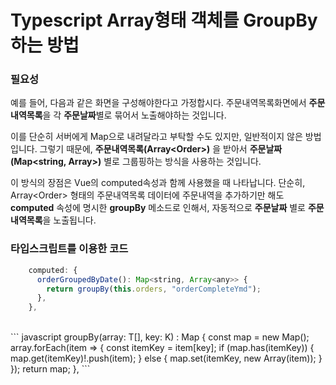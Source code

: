 # Typescript Array형태 객체를 GroupBy하는 방법

### 필요성

예를 들어, 다음과 같은 화면을 구성해야한다고 가정합시다.
주문내역목록화면에서 **주문내역목록**을 각 **주문날짜**별로 묶어서 노출해야하는 것입니다.

이를 단순히 서버에게 Map으로 내려달라고 부탁할 수도 있지만, 일반적이지 않은 방법입니다.
그렇기 때문에, **주문내역목록(Array\<Order>)** 을 받아서 **주문날짜(Map\<string, Array<Order>>)** 별로 그룹핑하는 방식을 사용하는 것입니다.

이 방식의 장점은 Vue의 computed속성과 함께 사용했을 때 나타납니다. 단순히, Array\<Order> 형태의 주문내역목록 데이터에 주문내역을 추가하기만 해도 **computed** 속성에 명시한 **groupBy** 메소드로 인해서, 자동적으로 **주문날짜** 별로 **주문내역목록**을 노출됩니다.
<br>

### 타입스크립트를 이용한 코드

``` javascript
    computed: {
      orderGroupedByDate(): Map<string, Array<any>> {
        return groupBy(this.orders, "orderCompleteYmd");
      },
    },
```
<br>
``` javascript
groupBy<T, K extends keyof T>(array: T[], key: K) : Map<T[K], T[]> {
    const map = new Map<T[K], T[]>();
    array.forEach(item => {
      const itemKey = item[key];
      if (map.has(itemKey)) {
        map.get(itemKey)!.push(item);
      } else {
        map.set(itemKey, new Array<T>(item));
      }
  });
  return map;
},
```
